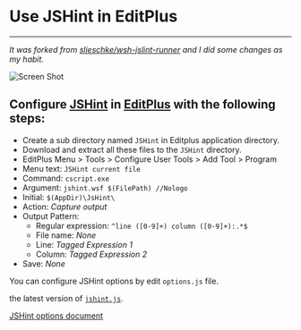 Use JSHint in EditPlus
=================
-----------------
_It was forked from [slieschke/wsh-jslint-runner][9] and I did some changes as my habit._

![Screen Shot](https://github.com/cuixiping/JSHint-in-Editplus/raw/master/configure-jshint-in-editplus.png)


Configure [JSHint][2] in [EditPlus][5] with the following steps:
--------------------
* Create a sub directory named `JSHint` in Editplus application directory.
* Download and extract all these files to the `JSHint` directory.
* EditPlus Menu > Tools > Configure User Tools > Add Tool > Program
* Menu text: `JSHint current file`
* Command: `cscript.exe`
* Argument: `jshint.wsf $(FilePath) //Nologo`
* Initial: `$(AppDir)\JsHint\`
* Action: _Capture output_
* Output Pattern:
    * Regular expression: `^line ([0-9]+) column ([0-9]+):.*$`
    * File name: _None_
    * Line: _Tagged Expression 1_
    * Column: _Tagged Expression 2_
* Save: _None_

You can configure JSHint options by edit `options.js` file. 


the latest version of [`jshint.js`][4].

[JSHint options document][7]

[1]: http://www.jslint.com
[2]: http://jshint.com
[3]: https://raw.github.com/douglascrockford/JSLint/master/jslint.js
[4]: https://raw.github.com/jshint/jshint/master/jshint.js
[5]: http://www.editplus.com
[6]: http://www.jslint.com/lint.html#options
[7]: http://www.jshint.com/docs/
[8]: https://github.com/douglascrockford/JSON-js/raw/master/json_parse_state.js
[9]: https://github.com/slieschke/wsh-jslint-runner